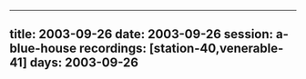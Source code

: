 
---
title: 2003-09-26
date:  2003-09-26
session: a-blue-house
recordings: [station-40,venerable-41]
days: 2003-09-26
---
